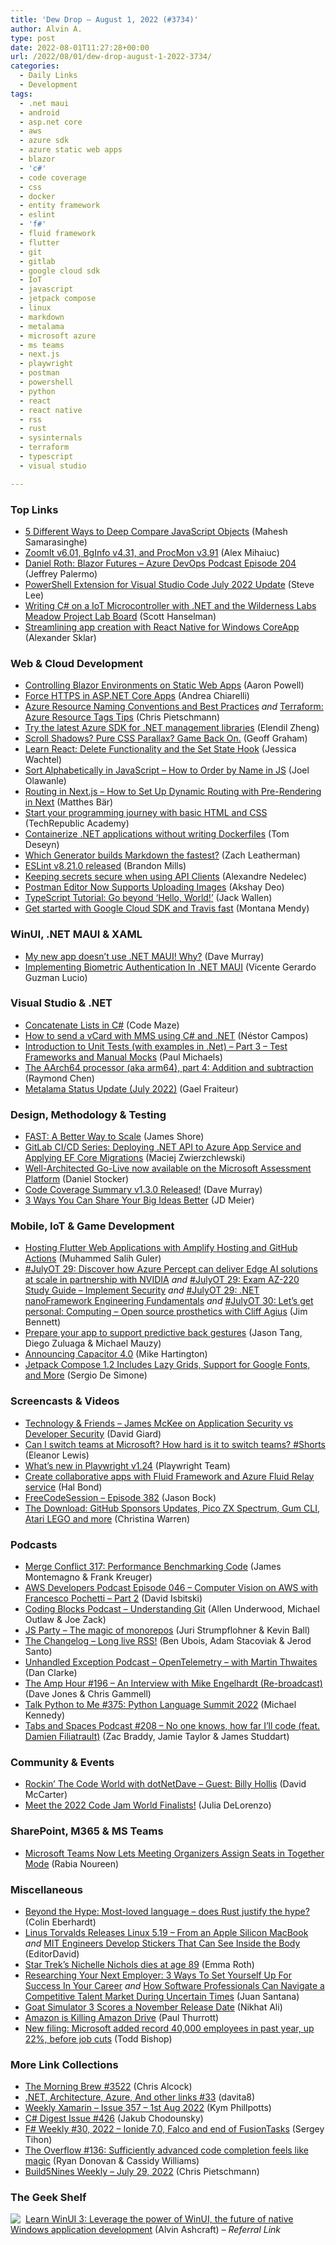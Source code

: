```yaml
---
title: 'Dew Drop – August 1, 2022 (#3734)'
author: Alvin A.
type: post
date: 2022-08-01T11:27:28+00:00
url: /2022/08/01/dew-drop-august-1-2022-3734/
categories:
  - Daily Links
  - Development
tags:
  - .net maui
  - android
  - asp.net core
  - aws
  - azure sdk
  - azure static web apps
  - blazor
  - 'c#'
  - code coverage
  - css
  - docker
  - entity framework
  - eslint
  - 'f#'
  - fluid framework
  - flutter
  - git
  - gitlab
  - google cloud sdk
  - IoT
  - javascript
  - jetpack compose
  - linux
  - markdown
  - metalama
  - microsoft azure
  - ms teams
  - next.js
  - playwright
  - postman
  - powershell
  - python
  - react
  - react native
  - rss
  - rust
  - sysinternals
  - terraform
  - typescript
  - visual studio

---
```

### <a name="top"></a>Top Links

  * <a href="https://www.syncfusion.com/blogs/post/5-different-ways-to-deep-compare-javascript-objects.aspx" target="_blank" rel="noopener">5 Different Ways to Deep Compare JavaScript Objects</a> (Mahesh Samarasinghe)
  * <a href="https://techcommunity.microsoft.com/t5/sysinternals-blog/zoomit-v6-01-bginfo-v4-31-and-procmon-v3-91/ba-p/3586676" target="_blank" rel="noopener">ZoomIt v6.01, BgInfo v4.31, and ProcMon v3.91</a> (Alex Mihaiuc)
  * <a href="http://feed.azuredevops.show/daniel-roth-blazor-futures-episode-204" target="_blank" rel="noopener">Daniel Roth: Blazor Futures &#8211; Azure DevOps Podcast Episode 204</a> (Jeffrey Palermo)
  * <a href="https://devblogs.microsoft.com/powershell/powershell-extension-for-visual-studio-code-july-2022-update/" target="_blank" rel="noopener">PowerShell Extension for Visual Studio Code July 2022 Update</a> (Steve Lee)
  * <a href="http://www.youtube.com/watch?v=U4E5k1yMTzg" target="_blank" rel="noopener">Writing C# on a IoT Microcontroller with .NET and the Wilderness Labs Meadow Project Lab Board</a> (Scott Hanselman)
  * <a href="https://microsoft.github.io/react-native-windows/blog/2022/07/29/coreapp.html" target="_blank" rel="noopener">Streamlining app creation with React Native for Windows CoreApp</a> (Alexander Sklar)



### <a name="web"></a>Web & Cloud Development

  * <a href="https://techcommunity.microsoft.com/t5/apps-on-azure-blog/controlling-blazor-environments-on-static-web-apps/ba-p/3587397" target="_blank" rel="noopener">Controlling Blazor Environments on Static Web Apps</a> (Aaron Powell)
  * <a href="https://auth0.com/blog/force-https-in-aspnet-core-apps/" target="_blank" rel="noopener">Force HTTPS in ASP.NET Core Apps</a> (Andrea Chiarelli)
  * <a href="https://build5nines.com/azure-resource-naming-conventions/" target="_blank" rel="noopener">Azure Resource Naming Conventions and Best Practices</a> _and_ <a href="https://build5nines.com/terraform-azure-resource-tags-tips/" target="_blank" rel="noopener">Terraform: Azure Resource Tags Tips</a> (Chris Pietschmann)
  * <a href="https://devblogs.microsoft.com/azure-sdk/try-the-latest-azure-management-sdk-for-net/" target="_blank" rel="noopener">Try the latest Azure SDK for .NET management libraries</a> (Elendil Zheng)
  * <a href="https://css-tricks.com/scroll-shadows-pure-css-parallax-game-back-on/" target="_blank" rel="noopener">Scroll Shadows? Pure CSS Parallax? Game Back On.</a> (Geoff Graham)
  * <a href="https://thenewstack.io/learn-react-delete-functionality-and-the-set-state-hook/" target="_blank" rel="noopener">Learn React: Delete Functionality and the Set State Hook</a> (Jessica Wachtel)
  * <a href="https://www.freecodecamp.org/news/how-to-sort-alphabetically-in-javascript/" target="_blank" rel="noopener">Sort Alphabetically in JavaScript – How to Order by Name in JS</a> (Joel Olawanle)
  * <a href="https://www.freecodecamp.org/news/how-to-setup-dynamic-routing-in-nextjs/" target="_blank" rel="noopener">Routing in Next.js – How to Set Up Dynamic Routing with Pre-Rendering in Next</a> (Matthes Bär)
  * <a href="https://www.techrepublic.com/article/html-css-programming-courses/" target="_blank" rel="noopener">Start your programming journey with basic HTML and CSS</a> (TechRepublic Academy)
  * <a href="https://developers.redhat.com/articles/2022/08/01/containerize-net-applications-without-writing-dockerfiles" target="_blank" rel="noopener">Containerize .NET applications without writing Dockerfiles</a> (Tom Deseyn)
  * <a href="https://www.zachleat.com/web/build-benchmark/" target="_blank" rel="noopener">Which Generator builds Markdown the fastest?</a> (Zach Leatherman)
  * <a href="https://eslint.org/blog/2022/08/eslint-v8.21.0-released/" target="_blank" rel="noopener">ESLint v8.21.0 released</a> (Brandon Mills)
  * <a href="https://techwatching.dev/posts/http-clients-secrets" target="_blank" rel="noopener">Keeping secrets secure when using API Clients</a> (Alexandre Nedelec)
  * <a href="https://blog.postman.com/postman-editor-now-supports-uploading-images/" target="_blank" rel="noopener">Postman Editor Now Supports Uploading Images</a> (Akshay Deo)
  * <a href="https://thenewstack.io/typescript-tutorial-go-beyond-hello-world/" target="_blank" rel="noopener">TypeScript Tutorial: Go beyond ‘Hello, World!’</a> (Jack Wallen)
  * <a href="http://blog.travis-ci.com/22-07-29-quickgsdk" target="_blank" rel="noopener">Get started with Google Cloud SDK and Travis fast</a> (Montana Mendy)



### <a name="silverlight"></a>WinUI, .NET MAUI & XAML

  * <a href="https://blog.taranissoftware.com/my-new-app-doesnt-use-net-maui-why" target="_blank" rel="noopener">My new app doesn&#8217;t use .NET MAUI! Why?</a> (Dave Murray)
  * <a href="https://www.c-sharpcorner.com/article/implementing-biometric-authentication-in-net-maui/" target="_blank" rel="noopener">Implementing Biometric Authentication In .NET MAUI</a> (Vicente Gerardo Guzman Lucio)



### <a name="dotnet"></a>Visual Studio & .NET

  * <a href="https://code-maze.com/csharp-concatenate-lists/" target="_blank" rel="noopener">Concatenate Lists in C#</a> (Code Maze)
  * <a href="https://www.twilio.com/blog/send-vcard-with-mms-using-csharp-and-dotnet" target="_blank" rel="noopener">How to send a vCard with MMS using C# and .NET</a> (Néstor Campos)
  * <a href="https://www.pmichaels.net/2022/07/31/introduction-to-unit-tests-with-examples-in-net-part-3-test-frameworks-and-manual-mocks/?utm_source=rss&utm_medium=rss&utm_campaign=introduction-to-unit-tests-with-examples-in-net-part-3-test-frameworks-and-manual-mocks" target="_blank" rel="noopener">Introduction to Unit Tests (with examples in .Net) – Part 3 – Test Frameworks and Manual Mocks</a> (Paul Michaels)
  * <a href="https://devblogs.microsoft.com/oldnewthing/20220729-00/?p=106915" target="_blank" rel="noopener">The AArch64 processor (aka arm64), part 4: Addition and subtraction</a> (Raymond Chen)
  * <a href="https://blog.postsharp.net/post/metalama-status-update-2022-07.html" target="_blank" rel="noopener">Metalama Status Update (July 2022)</a> (Gael Fraiteur)



### <a name="design"></a>Design, Methodology & Testing

  * <a href="https://www.jamesshore.com/v2/presentations/2022/fast-a-better-way-to-scale" target="_blank" rel="noopener">FAST: A Better Way to Scale</a> (James Shore)
  * <a href="https://maciejz.dev/gitlab-ci-cd-series-deploying-net-api-to-azure-app-service-and-running-ef-core-migrations/" target="_blank" rel="noopener">GitLab CI/CD Series: Deploying .NET API to Azure App Service and Applying EF Core Migrations</a> (Maciej Zwierzchlewski)
  * <a href="https://techcommunity.microsoft.com/t5/azure-migration-and/well-architected-go-live-now-available-on-the-microsoft/ba-p/3521561" target="_blank" rel="noopener">Well-Architected Go-Live now available on the Microsoft Assessment Platform</a> (Daniel Stocker)
  * <a href="https://blog.taranissoftware.com/code-coverage-summary-v130-released" target="_blank" rel="noopener">Code Coverage Summary v1.3.0 Released!</a> (Dave Murray)
  * <a href="https://jdmeier.com/sharing-big-ideas-better/" target="_blank" rel="noopener">3 Ways You Can Share Your Big Ideas Better</a> (JD Meier)



### <a name="mobile"></a>Mobile, IoT & Game Development

  * <a href="https://medium.com/flutter-community/hosting-flutter-web-applications-with-amplify-hosting-and-github-actions-d53ba213767?source=rss----86fb29d7cc6a---4" target="_blank" rel="noopener">Hosting Flutter Web Applications with Amplify Hosting and GitHub Actions</a> (Muhammed Salih Guler)
  * <a href="https://dev.to/azure/julyot-29-discover-how-azure-percept-can-deliver-edge-ai-solutions-at-scale-in-partnership-with-nvidia-3ffc" target="_blank" rel="noopener">#JulyOT 29: Discover how Azure Percept can deliver Edge AI solutions at scale in partnership with NVIDIA</a> _and_ <a href="https://dev.to/azure/julyot-29-exam-az-220-study-guide-implement-security-42n7" target="_blank" rel="noopener">#JulyOT 29: Exam AZ-220 Study Guide &#8211; Implement Security</a> _and_ <a href="https://dev.to/azure/julyot-29-net-nanoframework-engineering-fundamentals-1iob" target="_blank" rel="noopener">#JulyOT 29: .NET nanoFramework Engineering Fundamentals</a> _and_ <a href="https://dev.to/azure/julyot-30-lets-get-personal-computing-open-source-prosthetics-with-cliff-agius-5dj" target="_blank" rel="noopener">#JulyOT 30: Let&#8217;s get personal: Computing &#8211; Open source prosthetics with Cliff Agius</a> (Jim Bennett)
  * <a href="http://android-developers.googleblog.com/2022/07/prepare-your-app-to-support-predictive-back-gestures.html" target="_blank" rel="noopener">Prepare your app to support predictive back gestures</a> (Jason Tang, Diego Zuluaga & Michael Mauzy)
  * <a href="https://ionicframework.com/blog/announcing-capacitor-4-0/" target="_blank" rel="noopener">Announcing Capacitor 4.0</a> (Mike Hartington)
  * <a href="https://www.infoq.com/news/2022/07/jetpack-compose-1-2/?utm_campaign=infoq_content&utm_source=infoq&utm_medium=feed&utm_term=global" target="_blank" rel="noopener">Jetpack Compose 1.2 Includes Lazy Grids, Support for Google Fonts, and More</a> (Sergio De Simone)



### <a name="videos"></a>Screencasts & Videos

  * <a href="https://davidgiard.com/james-mckee-on-application-security-vs-developer-security" target="_blank" rel="noopener">Technology & Friends &#8211; James McKee on Application Security vs Developer Security</a> (David Giard)
  * <a href="http://www.youtube.com/watch?v=5hl-NC0x3Uo" target="_blank" rel="noopener">Can I switch teams at Microsoft? How hard is it to switch teams? #Shorts</a> (Eleanor Lewis)
  * <a href="https://www.youtube.com/watch?v=9F05o1shxcY&ab_channel=Playwright" target="_blank" rel="noopener">What&#8217;s new in Playwright v1.24</a> (Playwright Team)
  * <a href="https://www.youtube.com/watch?v=j0DH9GXOVwk&ab_channel=Microsoft365Developer" target="_blank" rel="noopener">Create collaborative apps with Fluid Framework and Azure Fluid Relay service</a> (Hal Bond)
  * <a href="http://www.youtube.com/watch?v=9cYlvLhEZFE" target="_blank" rel="noopener">FreeCodeSession &#8211; Episode 382</a> (Jason Bock)
  * <a href="http://www.youtube.com/watch?v=VSyxDTkxGZE" target="_blank" rel="noopener">The Download: GitHub Sponsors Updates, Pico ZX Spectrum, Gum CLI, Atari LEGO and more</a> (Christina Warren)



### <a name="podcasts"></a>Podcasts

  * <a href="http://www.mergeconflict.fm/317" target="_blank" rel="noopener">Merge Conflict 317: Performance Benchmarking Code</a> (James Montemagno & Frank Kreuger)
  * <a href="https://soundcloud.com/awsdevelopers/episode-046-computer-vision-on-aws-with-francesco-pochetti-part-2" target="_blank" rel="noopener">AWS Developers Podcast Episode 046 &#8211; Computer Vision on AWS with Francesco Pochetti – Part 2</a> (David Isbitski)
  * <a href="https://www.codingblocks.net/podcast/understanding-git/" target="_blank" rel="noopener">Coding Blocks Podcast &#8211; Understanding Git</a> (Allen Underwood, Michael Outlaw & Joe Zack)
  * <a href="https://changelog.com/jsparty/236" target="_blank" rel="noopener">JS Party &#8211; The magic of monorepos</a> (Juri Strumpflohner & Kevin Ball)
  * <a href="https://changelog.com/podcast/499" target="_blank" rel="noopener">The Changelog &#8211; Long live RSS!</a> (Ben Ubois, Adam Stacoviak & Jerod Santo)
  * <a href="https://unhandledexceptionpodcast.com/posts/0041-opentelemetry/" target="_blank" rel="noopener">Unhandled Exception Podcast &#8211; OpenTelemetry &#8211; with Martin Thwaites</a> (Dan Clarke)
  * <a href="https://theamphour.com/196-an-interview-with-mike-engelhardt-re-broadcast/?utm_source=rss&utm_medium=rss&utm_campaign=196-an-interview-with-mike-engelhardt-re-broadcast" target="_blank" rel="noopener">The Amp Hour #196 – An Interview with Mike Engelhardt (Re-broadcast)</a> (Dave Jones & Chris Gammell)
  * <a href="https://talkpython.fm/episodes/show/375/python-language-summit-2022" target="_blank" rel="noopener">Talk Python to Me #375: Python Language Summit 2022</a> (Michael Kennedy)
  * <a href="https://tabsandspaces.libsyn.com/208-no-one-knows-how-far-ill-code-feat-damien-filiatrault" target="_blank" rel="noopener">Tabs and Spaces Podcast #208 &#8211; No one knows, how far I&#8217;ll code (feat. Damien Filiatrault)</a> (Zac Braddy, Jamie Taylor & James Studdart)



### <a name="events"></a>Community & Events

  * <a href="https://dotnettips.wordpress.com/2022/07/31/rockin-the-code-world-with-dotnetdave-guest-billy-hollis/" target="_blank" rel="noopener">Rockin’ The Code World with dotNetDave – Guest: Billy Hollis</a> (David McCarter)
  * <a href="http://developers.googleblog.com/2022/07/meet-the-2022-code-jam-world-finalists.html" target="_blank" rel="noopener">Meet the 2022 Code Jam World Finalists!</a> (Julia DeLorenzo)



### <a name="sp"></a>SharePoint, M365 & MS Teams

  * <a href="https://petri.com/microsoft-teams-assign-seats-together-mode/" target="_blank" rel="noopener">Microsoft Teams Now Lets Meeting Organizers Assign Seats in Together Mode</a> (Rabia Noureen)



### <a name="misc"></a>Miscellaneous

  * <a href="https://blog.scottlogic.com/2022/08/01/beyond-the-hype-most-loved-language-does-rust-justify-the-hype.html" target="_blank" rel="noopener">Beyond the Hype: Most-loved language – does Rust justify the hype?</a> (Colin Eberhardt)
  * <a href="https://apple.slashdot.org/story/22/07/31/2326216/linus-torvalds-releases-linux-519---from-an-apple-silicon-macbook?utm_source=rss1.0mainlinkanon&utm_medium=feed" target="_blank" rel="noopener">Linus Torvalds Releases Linux 5.19 &#8211; From an Apple Silicon MacBook</a> _and_ <a href="https://science.slashdot.org/story/22/08/01/0041255/mit-engineers-develop-stickers-that-can-see-inside-the-body?utm_source=rss1.0mainlinkanon&utm_medium=feed" target="_blank" rel="noopener">MIT Engineers Develop Stickers That Can See Inside the Body</a> (EditorDavid)
  * <a href="https://www.theverge.com/2022/7/31/23286342/star-trek-nichelle-nichols-dies-age-89-nyota-uhura" target="_blank" rel="noopener">Star Trek’s Nichelle Nichols dies at age 89</a> (Emma Roth)
  * <a href="https://8thlight.com/blog/researching-your-next-employer/" target="_blank" rel="noopener">Researching Your Next Employer: 3 Ways To Set Yourself Up For Success In Your Career</a> _and_ <a href="https://8thlight.com/blog/navigate-competitive-talent-market/" target="_blank" rel="noopener">How Software Professionals Can Navigate a Competitive Talent Market During Uncertain Times</a> (Juan Santana)
  * <a href="https://news.xbox.com/en-us/2022/07/29/goat-simulator-3-scores-a-november-release-date/" target="_blank" rel="noopener">Goat Simulator 3 Scores a November Release Date</a> (Nikhat Ali)
  * <a href="https://www.thurrott.com/amazon/270537/amazon-is-killing-amazon-drive" target="_blank" rel="noopener">Amazon is Killing Amazon Drive</a> (Paul Thurrott)
  * <a href="https://www.geekwire.com/2022/new-filing-microsoft-added-record-40000-employees-in-the-past-year-up-22-before-job-cuts/" target="_blank" rel="noopener">New filing: Microsoft added record 40,000 employees in past year, up 22%, before job cuts</a> (Todd Bishop)



### <a name="links"></a>More Link Collections

  * <a href="https://blog.cwa.me.uk/2022/08/01/the-morning-brew-3522/" target="_blank" rel="noopener">The Morning Brew #3522</a> (Chris Alcock)
  * <a href="https://davidshergilashvili.space/2022/07/31/net-architecture-azure-and-other-links-33/" target="_blank" rel="noopener">.NET, Architecture, Azure, And other links #33</a> (davita8)
  * <a href="https://weeklyxamarin.com/issues/357" target="_blank" rel="noopener">Weekly Xamarin &#8211; Issue 357 &#8211; 1st Aug 2022</a> (Kym Phillpotts)
  * <a href="https://csharpdigest.net/digests/426" target="_blank" rel="noopener">C# Digest Issue #426</a> (Jakub Chodounsky)
  * <a href="https://sergeytihon.com/2022/07/30/f-weekly-30-2022-ionide-7-0-falco-and-end-of-fusiontasks/" target="_blank" rel="noopener">F# Weekly #30, 2022 – Ionide 7.0, Falco and end of FusionTasks</a> (Sergey Tihon)
  * <a href="https://stackoverflow.blog/2022/07/29/the-overflow-136-sufficiently-advanced-code-completion-feels-like-magic/" target="_blank" rel="noopener">The Overflow #136: Sufficiently advanced code completion feels like magic</a> (Ryan Donovan & Cassidy Williams)
  * <a href="https://build5nines.com/build5nines-weekly-july-29-2022/" target="_blank" rel="noopener">Build5Nines Weekly – July 29, 2022</a> (Chris Pietschmann)



### <a name="shelf"></a>The Geek Shelf

<a href="https://www.amazon.com/dp/1800208669/?tag=amavin-20" target="_blank" rel="noopener"><img decoding="async" align="left" style="margin: 0px 4px 0px 0px; border: 0px currentcolor; border-image: none; float: left; display: inline; background-image: none;" src="https://m.media-amazon.com/images/I/41Z9lMC71WL._SS135_.jpg" border="0" /></a>&nbsp;<a href="https://www.amazon.com/dp/1800208669/?tag=amavin-20" target="_blank" rel="noopener">Learn WinUI 3: Leverage the power of WinUI, the future of native Windows application development</a> (Alvin Ashcraft) _&#8211; Referral Link_